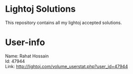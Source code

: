 # Lightoj Solutions
This repository contains all my lightoj accepted solutions.

# User-info
Name: Rahat Hossain</br>
Id: 47944</br>
Link: http://lightoj.com/volume_userstat.php?user_id=47944
